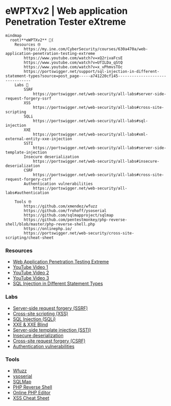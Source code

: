 # eWPTXv2 | Web application Penetration Tester eXtreme


```mermaid
mindmap
  root)**eWPTXv2** 👺(
    Resources 🤓
        https://my.ine.com/CyberSecurity/courses/630a470a/web-application-penetration-testing-extreme
        https://www.youtube.com/watch?v=xQ2rivaFcsE
        https://www.youtube.com/watch?v=UfILDa_qStQ
        https://www.youtube.com/watch?v=x_vPhmvsTOc
        https://portswigger.net/support/sql-injection-in-different-statement-types?source=post_page-----a741220cf145--------------------------------
    Labs 👾
        SSRF
            https://portswigger.net/web-security/all-labs#server-side-request-forgery-ssrf
        XSS
            https://portswigger.net/web-security/all-labs#cross-site-scripting
        SQLi
            https://portswigger.net/web-security/all-labs#sql-injection
        XXE
            https://portswigger.net/web-security/all-labs#xml-external-entity-xxe-injection
        SSTI
            https://portswigger.net/web-security/all-labs#server-side-template-injection
        Insecure deserialization
            https://portswigger.net/web-security/all-labs#insecure-deserialization
        CSRF
            https://portswigger.net/web-security/all-labs#cross-site-request-forgery-csrf
        Authentication vulnerabilities
            https://portswigger.net/web-security/all-labs#authentication

    Tools 🤓
        https://github.com/xmendez/wfuzz
        https://github.com/frohoff/ysoserial
        https://github.com/sqlmapproject/sqlmap
        https://github.com/pentestmonkey/php-reverse-shell/blob/master/php-reverse-shell.php
        https://onlinephp.io/
        https://portswigger.net/web-security/cross-site-scripting/cheat-sheet

```
### Resources
- [Web Application Penetration Testing Extreme](https://my.ine.com/CyberSecurity/courses/630a470a/web-application-penetration-testing-extreme)
- [YouTube Video 1](https://www.youtube.com/watch?v=xQ2rivaFcsE)
- [YouTube Video 2](https://www.youtube.com/watch?v=UfILDa_qStQ)
- [YouTube Video 3](https://www.youtube.com/watch?v=x_vPhmvsTOc)
- [SQL Injection in Different Statement Types](https://portswigger.net/support/sql-injection-in-different-statement-types?source=post_page-----a741220cf145--------------------------------)

### Labs
- [Server-side request forgery (SSRF)](https://portswigger.net/web-security/all-labs#server-side-request-forgery-ssrf)
- [Cross-site scripting (XSS)](https://portswigger.net/web-security/all-labs#cross-site-scripting)
- [SQL Injection (SQLi)](https://portswigger.net/web-security/all-labs#sql-injection)
- [XXE & XXE Blind](https://portswigger.net/web-security/all-labs#xml-external-entity-xxe-injection)
- [Server-side template injection (SSTI)](https://portswigger.net/web-security/all-labs#server-side-template-injection)
- [Insecure deserialization](https://portswigger.net/web-security/all-labs#insecure-deserialization)
- [Cross-site request forgery (CSRF)](https://portswigger.net/web-security/all-labs#cross-site-request-forgery-csrf)
- [Authentication vulnerabilities](https://portswigger.net/web-security/all-labs#authentication)

### Tools
- [Wfuzz](https://github.com/xmendez/wfuzz)
- [ysoserial](https://github.com/frohoff/ysoserial)
- [SQLMap](https://github.com/sqlmapproject/sqlmap)
- [PHP Reverse Shell](https://github.com/pentestmonkey/php-reverse-shell/blob/master/php-reverse-shell.php)
- [Online PHP Editor](https://onlinephp.io/)
- [XSS Cheat Sheet](https://portswigger.net/web-security/cross-site-scripting/cheat-sheet)
